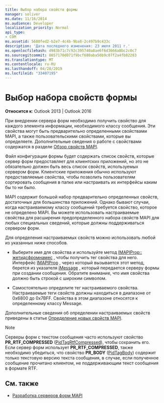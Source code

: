 ```yaml
---
title: Выбор набора свойств формы
manager: soliver
ms.date: 11/16/2014
ms.audience: Developer
localization_priority: Normal
api_type:
- COM
ms.assetid: 5680fed2-b2e7-4c4b-9ba8-2c497b9c433c
description: 'Дата последнего изменения: 23 июля 2011 г.'
ms.openlocfilehash: d983b71c7c92c395740a8ae6f6d3666a8bc2c0c7
ms.sourcegitcommit: 8657170d071f9bcf680aba50b9c07f2a4fb82283
ms.translationtype: MT
ms.contentlocale: ru-RU
ms.lasthandoff: 04/28/2019
ms.locfileid: "33407195"
---
```

# <a name="choosing-a-forms-property-set"></a>Выбор набора свойств формы

**Относится к**: Outlook 2013 | Outlook 2016 
  
При внедрении сервера форм необходимо получить свойство для каждого элемента информации, необходимого классу сообщения. Эти свойства могут быть предварительно определенными свойствами MAPI, а также пользовательскими свойствами, которые вы определяете. Дополнительные сведения о работе с свойствами содержатся в разделе [Обзор свойств MAPI](mapi-property-overview.md).
  
Файл конфигурации формы будет содержать список свойств, которые сервер форм предоставляет для клиентских приложений, но это не обязательно должен быть весь список свойств, используемых сервером форм. Клиентские приложения обычно используют предоставляемые свойства, чтобы позволить пользователям сортировать сообщения в папке или настраивать их интерфейсы каким бы то ни было.
  
MAPI содержит большой набор предварительно определенных свойств, достаточных для большинства приложений. Однако бывают случаи, когда настраиваемому классу сообщений требуется свойство, которое не определено MAPI. Вы можете использовать настраиваемые свойства для расширения предопределенного набора свойств MAPI для любых специальных сведений, которые должны поддерживаться сервером форм.
  
Для определения настраиваемых свойств можно использовать любой из указанных ниже способов.
  
- Выберите имя для свойства и используйте метод [IMAPIProp:: жетидсфромнамес](imapiprop-getidsfromnames.md) , чтобы получить тег свойства для него. Интерфейс [IMAPIProp](imapipropiunknown.md) , через который вызывается этот метод, берется из указателя [iMessage](imessageimapiprop.md) , который передается серверу формы при создании сообщения. Обратите внимание, что имя свойства должно быть строкой с широким символом. 
    
- Самостоятельно определите тег настраиваемого свойства. Настраиваемые теги свойств должны находиться в диапазоне от 0x6800 до 0x7BFF. Свойства в этом диапазоне относятся к определенному классу Message.
    
Дополнительные сведения об определении настраиваемых свойств приведены в статье [Определение новых свойств MAPI](defining-new-mapi-properties.md).
  
> [!NOTE]
> Серверы форм с текстом сообщения часто используют свойство **PR_RTF_COMPRESSED** ([PidTagRtfCompressed](pidtagrtfcompressed-canonical-property.md)), чтобы сохранить его. Если сервер форм использует **PR_RTF_COMPRESSED**, также необходимо убедиться, что свойство **PR_BODY** ([PidTagBody](pidtagbody-canonical-property.md)) содержит только текстовую версию текста сообщения, в случае, если полученное сообщение прочитано клиентом, не поддерживающим текст сообщения в формате RTF. 
  
## <a name="see-also"></a>См. также

- [Разработка серверов форм MAPI](developing-mapi-form-servers.md)


